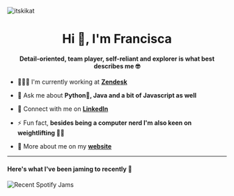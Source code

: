 <p align="left"> <img src="https://komarev.com/ghpvc/?username=itskikat&label=Profile%20views&color=0e75b6&style=flat" alt="itskikat" /> </p>

<h1 align="center">Hi 👋, I'm Francisca</h1>

<h4 align="center"> Detail-oriented, team player, self-reliant and explorer is what best describes me 🤓</h4>


- 👩🏼‍💻 I'm currently working at [**Zendesk**](https://www.zendesk.com/)

- 💬 Ask me about **Python🐍, Java and a bit of Javascript as well**

- 🤝 Connect with me on **[LinkedIn](https://www.linkedin.com/in/franciscambarros/)**

- ⚡ Fun fact, **besides being a computer nerd I'm also keen on weightlifting 🏋️‍♀️**

- 📑 More about me on my **[website](https://itskikat.github.io/)**

<hr>

<h4 align="left">Here's what I've been jaming to recently 🤠</h4>

![Recent Spotify Jams](https://spotify-recently-played-readme.vercel.app/api?user=1175903301&width=300&unique=true&count=4)
